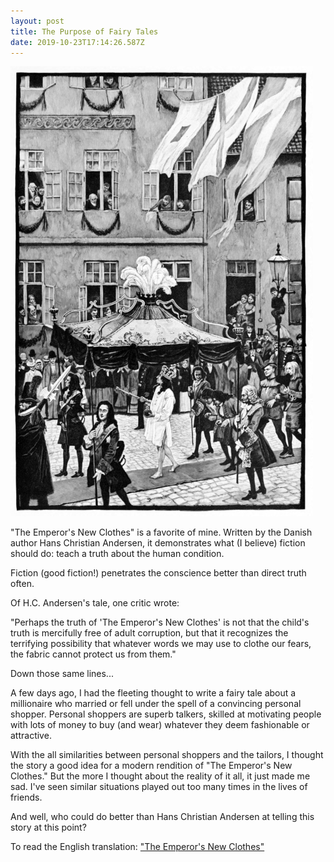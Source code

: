 ```yaml
---
layout: post
title: The Purpose of Fairy Tales
date: 2019-10-23T17:14:26.587Z
---
```

![](/assets/uploads/the-emperor-has-no-clothes-fairy_tales_and_stories_-andersen-_tegner-.png)

"The Emperor's New Clothes" is a favorite of mine. Written by the Danish author Hans Christian Andersen, it demonstrates what (I believe) fiction should do: teach a truth about the human condition.

Fiction (good fiction!) penetrates the conscience better than direct truth often. 

Of H.C. Andersen's tale, one critic wrote: 

"Perhaps the truth of 'The Emperor's New Clothes' is not that the child's truth is mercifully free of adult corruption, but that it recognizes the terrifying possibility that whatever words we may use to clothe our fears, the fabric cannot protect us from them."

Down those same lines...

A few days ago, I had the fleeting thought to write a fairy tale about a millionaire who married or fell under the spell of a convincing personal shopper. Personal shoppers are superb talkers, skilled at motivating people with lots of money to buy (and wear) whatever they deem fashionable or attractive.

With the all similarities between personal shoppers and the tailors, I thought the story a good idea for a modern rendition of "The Emperor's New Clothes." But the more I thought about the reality of it all, it just made me sad. I've seen similar situations played out too many times in the lives of friends.

And well, who could do better than Hans Christian Andersen at telling this story at this point?

To read the English translation: ["The Emperor's New Clothes"](https://andersen.sdu.dk/vaerk/hersholt/TheEmperorsNewClothes_e.html)
